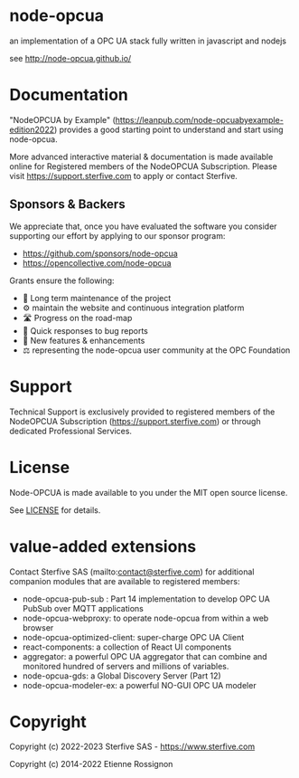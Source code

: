 node-opcua
==========

an implementation of a OPC UA stack fully written in javascript and nodejs

see http://node-opcua.github.io/



# Documentation

"NodeOPCUA by Example" (https://leanpub.com/node-opcuabyexample-edition2022) provides a good starting point to understand and start using node-opcua.

More advanced interactive material & documentation is made available online for Registered members of the NodeOPCUA Subscription. Please visit https://support.sterfive.com to apply or contact Sterfive.


## Sponsors & Backers 

We appreciate that, once you have evaluated the software you consider supporting our effort by applying to our sponsor program:

  - https://github.com/sponsors/node-opcua
  - https://opencollective.com/node-opcua

Grants ensure the following:

- 🔨 Long term maintenance of the project
- ⚙️ maintain the website and continuous integration platform
- 🛣  Progress on the road-map
- 🐛 Quick responses to bug reports
- 🚀 New features & enhancements
- ⚖️ representing the node-opcua user community at the OPC Foundation

# Support 

Technical Support is exclusively provided to registered members of the NodeOPCUA Subscription (https://support.sterfive.com) or through dedicated Professional Services.


# License

Node-OPCUA is made available to you under the MIT open source license. 

See [LICENSE](./LICENSE) for details.


# value-added extensions

Contact Sterfive SAS (mailto:contact@sterfive.com) for additional companion modules that are available to registered members:

 - node-opcua-pub-sub : Part 14 implementation to develop OPC UA PubSub over MQTT applications
 - node-opcua-webproxy:  to operate node-opcua from within a web browser
 - node-opcua-optimized-client: super-charge OPC UA Client 
 - react-components:    a collection of React UI components 
 - aggregator:  a powerful OPC UA aggregator that can combine and monitored hundred of servers and millions of variables.
 - node-opcua-gds: a Global Discovery Server (Part 12)
 - node-opcua-modeler-ex: a powerful NO-GUI OPC UA modeler


# Copyright

Copyright (c) 2022-2023 Sterfive SAS - https://www.sterfive.com

Copyright (c) 2014-2022 Etienne Rossignon

